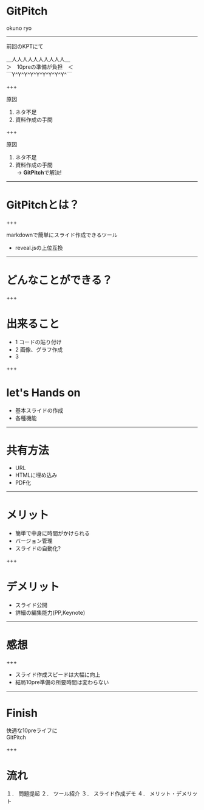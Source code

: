 # GitPitch

okuno ryo

---

前回のKPTにて

＿人人人人人人人人人人＿  
＞　10preの準備が負担　＜  
￣Y^Y^Y^Y^Y^Y^Y^Y^Y^￣  

+++

原因
1. ネタ不足
2. 資料作成の手間

+++


原因
1. ネタ不足
2. 資料作成の手間  
  -> **GitPitch**で解決!

---

# GitPitchとは？

+++


markdownで簡単にスライド作成できるツール  

* reveal.jsの上位互換

---

# どんなことができる？

+++

# 出来ること

* 1 コードの貼り付け
* 2 画像、グラフ作成
* 3 

+++

# let's Hands on
* 基本スライドの作成
* 各種機能

---

# 共有方法
* URL
* HTMLに埋め込み
* PDF化

---

# メリット
* 簡単で中身に時間がかけられる
* バージョン管理
* スライドの自動化?

+++ 

# デメリット
* スライド公開
* 詳細の編集能力(PP,Keynote)

---

# 感想

+++

* スライド作成スピードは大幅に向上
* 結局10pre準備の所要時間は変わらない


---
# Finish

快適な10preライフに  
GitPitch

+++

# 流れ

１． 問題提起
２． ツール紹介
３． スライド作成デモ
４． メリット・デメリット
